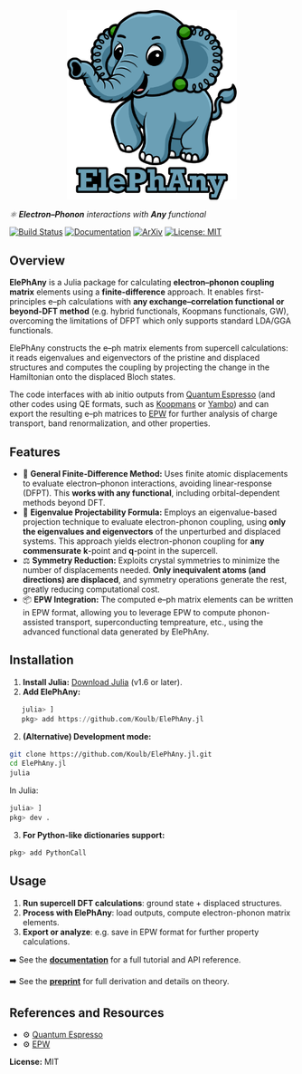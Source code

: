 <p align="center">
    <img src="docs/src/assets/logo_readme.png" alt="ElePhAny Logo" width="300"/>
</p>

*⚛️ **Electron–Phonon** interactions with **Any** functional*

[![Build Status](https://github.com/Koulb/ElePhAny.jl/actions/workflows/CI.yml/badge.svg)](https://github.com/Koulb/ElePhAny.jl/actions) [![Documentation](https://img.shields.io/badge/docs-📖-blue.svg)](https://koulb.github.io/ElePhAny.jl) [![ArXiv](https://img.shields.io/badge/arXiv-preprint-orange.svg)](https://arxiv.org/abs/2508.14852) [![License: MIT](https://img.shields.io/badge/license-MIT-green.svg)](#)

## Overview

**ElePhAny** is a Julia package for calculating **electron–phonon coupling matrix** elements using a **finite-difference** approach. It enables first-principles e–ph calculations with **any exchange–correlation functional or beyond-DFT method** (e.g. hybrid functionals, Koopmans functionals, GW), overcoming the limitations of DFPT which only supports standard LDA/GGA functionals.  

ElePhAny constructs the e–ph matrix elements from supercell calculations: it reads eigenvalues and eigenvectors of the pristine and displaced structures and computes the coupling by projecting the change in the Hamiltonian onto the displaced Bloch states.  

The code interfaces with ab initio outputs from [Quantum Espresso](https://www.quantum-espresso.org/) (and other codes using QE formats, such as [Koopmans](https://koopmans-functionals.org/en/latest/#) or [Yambo](https://www.yambo-code.eu/)) and can export the resulting e–ph matrices to [EPW](https://epw-code.org/) for further analysis of charge transport, band renormalization, and other properties.

## Features

- 🚀 **General Finite-Difference Method:** Uses finite atomic displacements to evaluate electron–phonon interactions, avoiding linear-response (DFPT). This **works with any functional**, including orbital-dependent methods beyond DFT. 
- 📐 **Eigenvalue Projectability Formula:** Employs an eigenvalue-based projection technique to evaluate electron-phonon coupling, using **only the eigenvalues and eigenvectors** of the unperturbed and displaced systems. This approach yields electron-phonon coupling for **any commensurate**  **k**-point and **q**-point in the supercell.   
- ⚖️ **Symmetry Reduction:** Exploits crystal symmetries to minimize the number of displacements needed. **Only inequivalent atoms (and directions) are displaced**, and symmetry operations generate the rest, greatly reducing computational cost.  
- 📦 **EPW Integration:** The computed e–ph matrix elements can be written in EPW format, allowing you to leverage EPW to compute phonon-assisted transport, superconducting tempreature, etc., using the advanced functional data generated by ElePhAny.

## Installation

1. **Install Julia:** [Download Julia](https://julialang.org/downloads/) (v1.6 or later).  
2. **Add ElePhAny:**  

```julia
   julia> ]
   pkg> add https://github.com/Koulb/ElePhAny.jl
```

2. **(Alternative) Development mode:**

```sh
git clone https://github.com/Koulb/ElePhAny.jl.git
cd ElePhAny.jl
julia
```

In Julia:

```julia
julia> ]
pkg> dev .
```

3. **For Python-like dictionaries support:**

```julia
pkg> add PythonCall
```

## Usage

1. **Run supercell DFT calculations**: ground state + displaced structures.
2. **Process with ElePhAny**: load outputs, compute electron-phonon matrix elements.
3. **Export or analyze**: e.g. save in EPW format for further property calculations.

➡️ See the [**documentation**](https://koulb.github.io/ElePhAny.jl) for a full tutorial and API reference.

➡️ See the [**preprint**](https://arxiv.org/abs/2508.14852) for full derivation and details on theory.

## References and Resources
* ⚙️ [Quantum Espresso](https://www.quantum-espresso.org/)
* ⚙️ [EPW](https://epw-code.org/)

**License:** MIT
